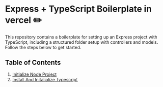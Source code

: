 # Express + TypeScript Boilerplate in vercel ✏️

This repository contains a boilerplate for setting up an Express project with TypeScript, including a structured folder setup with controllers and models. Follow the steps below to get started.



## Table of Contents

1. [Initialize Node Project](#initialize-node-project)
2. [Install And Initalialize Typescript](#install-typescript)